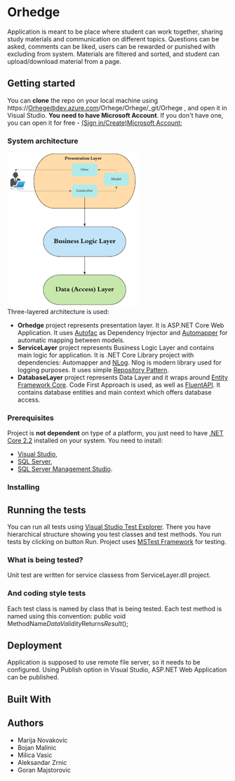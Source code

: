# Orhedge

Application is meant to be place where student can work together, sharing study materials
and communication on different topics. Questions can be asked, comments can be liked,
users can be rewarded or punished with excluding from system. Materials are filtered and sorted, 
and student can upload/download material from a page.

## Getting started

You can **clone** the repo on your local machine using https://Orhege@dev.azure.com/Orhege/Orhege/_git/Orhege , and
open it in Visual Studio. **You need to have Microsoft Account**. 
If you don't have one, you can open it for free - [(Sign in/Create)Microsoft Account](https://account.microsoft.com/account?lang=en-us);

### System architecture

![Architecture](/ArchitectureExample.png) <br/>
Three-layered architecture is used:
- **Orhedge** project represents presentation layer. It is ASP.NET Core Web Application.
It uses [Autofac](https://autofaccn.readthedocs.io/en/latest/getting-started/) as Dependency Injector and [Automapper](https://automapper.org/) for automatic mapping between models.
- **ServiceLayer** project represents Business Logic Layer and contains main logic for 
application. It is .NET Core Library project with dependencies: Automapper and [NLog](https://github.com/nlog/nlog/wiki/Configuration-file). Nlog
is modern library used for logging purposes. It uses simple [Repository Pattern](https://deviq.com/repository-pattern/).
- **DatabaseLayer** project represents Data Layer and it wraps around [Entity Framework Core](https://docs.microsoft.com/en-us/ef/core/).
Code First Approach is used, as well as [FluentAPI](https://www.entityframeworktutorial.net/code-first/fluent-api-in-code-first.aspx).
It contains database entities and main context which offers database access.
 

### Prerequisites

Project is **not dependent** on type of a platform, you just need to have [.NET Core 2.2](https://dotnet.microsoft.com/download/dotnet-core/2.2) 
installed on your system.
You need to install:
- [Visual Studio](https://visualstudio.microsoft.com/downloads/),
- [SQL Server](https://www.microsoft.com/en-us/sql-server/sql-server-downloads),
- [SQL Server Management Studio](https://docs.microsoft.com/en-us/sql/ssms/download-sql-server-management-studio-ssms?view=sql-server-ver15).

### Installing

## Running the tests

You can run all tests using [Visual Studio Test Explorer](https://docs.microsoft.com/en-us/visualstudio/test/run-unit-tests-with-test-explorer?view=vs-2019).
There you have hierarchical structure showing you test classes and test methods. You run tests by clicking on button Run.
Project uses [MSTest Framework](https://docs.microsoft.com/en-us/dotnet/core/testing/unit-testing-with-mstest) for testing.

###  What is being tested?

Unit test are written for service classess from ServiceLayer.dll project.

### And coding style tests

Each test class is named by class that is being tested. Each test method is named using this convention:
public void MethodName*DataValidity*Returns*Result*();

## Deployment

Application is supposed to use remote file server, so it needs to be configured. Using Publish
option in Visual Studio, ASP.NET Web Application can be published.


## Built With


## Authors

- Marija Novakovic
- Bojan Malinic
- Milica Vasic
- Aleksandar Zrnic
- Goran Majstorovic